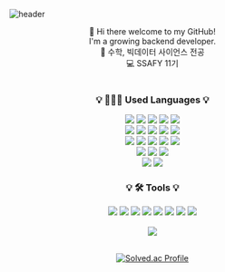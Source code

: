 ![header](https://capsule-render.vercel.app/api?type=waving&color=0:43cea2,100:185a9d&height=200&section=header&text=kanghyun's%20github&fontSize=90&fontColor=ffffff)

<div align="center">  
👋 Hi there welcome to my GitHub! <br>  
I'm a growing backend developer.  

<br>  
🌟 수학, 빅데이터 사이언스 전공  
<br>  
💻 SSAFY 11기  
<br>
<br>

### 💡 👨🏻‍💻 Used Languages  💡
<div align="center">  
<img src="https://img.shields.io/badge/python-3776AB?style=for-the-badge&logo=python&logoColor=white">  
<img src="https://img.shields.io/badge/flask-000000?style=for-the-badge&logo=flask&logoColor=white">  
<img src="https://img.shields.io/badge/Linux-FCC624?style=for-the-badge&logo=Linux&logoColor=white">  
<img src="https://img.shields.io/badge/ubuntu-E95420?style=for-the-badge&logo=ubuntu&logoColor=white">  
<img src="https://img.shields.io/badge/JavaScript-F7DF1E?style=for-the-badge&logo=javascript&logoColor=white">  
<br>  
<img src="https://img.shields.io/badge/react-61DAFB?style=for-the-badge&logo=react&logoColor=white">  
<img src="https://img.shields.io/badge/vue-4FC08D?style=for-the-badge&logo=vuedotjs&logoColor=white">  
<img src="https://img.shields.io/badge/angular-DD0031?style=for-the-badge&logo=angular&logoColor=white">  
<img src="https://img.shields.io/badge/node.js-339933?style=for-the-badge&logo=nodedotjs&logoColor=white">  
<img src="https://img.shields.io/badge/express.js-000000?style=for-the-badge&logo=express&logoColor=white">  
<br>  
<img src="https://img.shields.io/badge/Java-ED8B00?style=for-the-badge&logo=openjdk&logoColor=white">  
<img src="https://img.shields.io/badge/spring-6DB33F?style=for-the-badge&logo=spring&logoColor=white">  
<img src="https://img.shields.io/badge/spring%20boot-6DB33F?style=for-the-badge&logo=springboot&logoColor=white">  
<img src="https://img.shields.io/badge/spring%20data%20jpa-6DB33F?style=for-the-badge&logo=spring&logoColor=white">  
<img src="https://img.shields.io/badge/jsp-007396?style=for-the-badge&logo=jsp&logoColor=white">  
<br>  
<img src="https://img.shields.io/badge/MySQL-4479A1?style=for-the-badge&logo=MySQL&logoColor=white">  
<img src="https://img.shields.io/badge/mariadb-003545?style=for-the-badge&logo=mariadb&logoColor=white">  
<img src="https://img.shields.io/badge/mongodb-47A248?style=for-the-badge&logo=mongodb&logoColor=white">  
<br>
<img src="https://img.shields.io/badge/R-276DC3?style=for-the-badge&logo=R&logoColor=white">
<img src="https://img.shields.io/badge/SAS-0086A8?style=for-the-badge&logo=SAS&logoColor=white">
</div>

### 💡 🛠 Tools  💡
<div align="center">  
<img src="https://img.shields.io/badge/GitHub-181717?style=flat-square&logo=GitHub&logoColor=white" />  
<img src="https://img.shields.io/badge/Notion-000000?style=flat-square&logo=Notion&logoColor=white" />  
<img src="https://img.shields.io/badge/Mattermost-0072C6?style=flat-square&logo=Mattermost&logoColor=white" />  
<img src="https://img.shields.io/badge/Figma-F24E1E?style=flat-square&logo=Figma&logoColor=white" />  
<img src="https://img.shields.io/badge/Eclipse%20IDE-2C2255?style=flat-square&logo=EclipseIDE&logoColor=white" />  
<img src="https://img.shields.io/badge/IntelliJ%20IDEA-000000?style=flat-square&logo=IntelliJIDEA&logoColor=white" />  
<img src="https://img.shields.io/badge/Visual%20Studio%20Code-007ACC?style=flat-square&logo=VisualStudioCode&logoColor=white" />  
<img src="https://img.shields.io/badge/gitlab-FC6D26?style=flat-square&logo=gitlab&logoColor=white" />  
</div>

<br>  
<img src="https://github-readme-stats.vercel.app/api/top-langs/?username=kkanghyuny&layout=compact"><br><br>  
  
[![Solved.ac Profile](http://mazassumnida.wtf/api/v2/generate_badge?boj=lkh0131)](https://solved.ac/lkh0131)

<!--
### 💡 My Git Stats 💡

![Kanghyun's GitHub stats](https://github-readme-stats.vercel.app/api?username=kkanghyuny&show_icons=true&theme=radical)
-->
